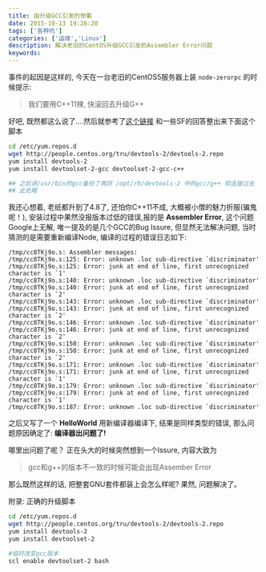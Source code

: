 ```yaml
---
title: 由升级GCC引发的惨案
date: 2015-10-13 19:26:20
tags: ['各种坑']
categories: ['运维','Linux']
description: 解决老旧的CentOS升级GCC引发的Assembler Error问题
keywords:
---
```



事件的起因是这样的, 今天在一台老旧的CentOS5服务器上装 `node-zerorpc` 的时候提示:

>  我们要用C++11辣, 快滚回去升级G++

好吧, 既然都这么说了....然后就参考了[这个链接](http://engine.wohlnet.ru/forum/viewtopic.php?f=17&t=330) 和一些SF的回答整出来下面这个脚本

```bash
cd /etc/yum.repos.d
wget http://people.centos.org/tru/devtools-2/devtools-2.repo 
yum install devtools-2
yum install devtoolset-2-gcc devtoolset-2-gcc-c++

## 之后讲/usr/bin的gcc备份了再将 /opt/rh/devtools-2 中的gcc/g++ 软连接过去
## 此处略
```

我还心想着, 老纸都升到了4.8了, 还怕你C++11不成, 大概被小僧的魅力折服(骗鬼呢！), 安装过程中果然没报版本过低的错误,报的是 **Assembler Error**, 这个问题Google上无解, 唯一提及的是几个GCC的Bug Issure, 但显然无法解决问题, 当时猜测的是需要重新编译Node, 编译的过程的错误日志如下:

```
/tmp/cc8TKj9o.s: Assembler messages:
/tmp/cc8TKj9o.s:125: Error: unknown .loc sub-directive `discriminator'
/tmp/cc8TKj9o.s:125: Error: junk at end of line, first unrecognized character is `1'
/tmp/cc8TKj9o.s:140: Error: unknown .loc sub-directive `discriminator'
/tmp/cc8TKj9o.s:140: Error: junk at end of line, first unrecognized character is `2'
/tmp/cc8TKj9o.s:143: Error: unknown .loc sub-directive `discriminator'
/tmp/cc8TKj9o.s:143: Error: junk at end of line, first unrecognized character is `2'
/tmp/cc8TKj9o.s:146: Error: unknown .loc sub-directive `discriminator'
/tmp/cc8TKj9o.s:146: Error: junk at end of line, first unrecognized character is `2'
/tmp/cc8TKj9o.s:150: Error: unknown .loc sub-directive `discriminator'
/tmp/cc8TKj9o.s:150: Error: junk at end of line, first unrecognized character is `2'
/tmp/cc8TKj9o.s:171: Error: unknown .loc sub-directive `discriminator'
/tmp/cc8TKj9o.s:171: Error: junk at end of line, first unrecognized character is `1'
/tmp/cc8TKj9o.s:179: Error: unknown .loc sub-directive `discriminator'
/tmp/cc8TKj9o.s:179: Error: junk at end of line, first unrecognized character is `1'
/tmp/cc8TKj9o.s:187: Error: unknown .loc sub-directive `discriminator'
```

之后又写了一个 **HelloWorld** 用新编译器编译下, 结果是同样类型的错误, 那么问题原因确定了: **编译器出问题了!**

哪里出问题了呢？ 正在头大的时候突然想到一个Issure, 内容大致为

> gcc和g++的版本不一致的时候可能会出现Assember Error

那么既然这样的话, 把整套GNU套件都装上会怎么样呢? 果然, 问题解决了。

附录: 正确的升级脚本

```bash 
cd /etc/yum.repos.d
wget http://people.centos.org/tru/devtools-2/devtools-2.repo 
yum install devtools-2
yum install devtoolset-2

#临时改变gcc版本
scl enable devtoolset-2 bash
```


